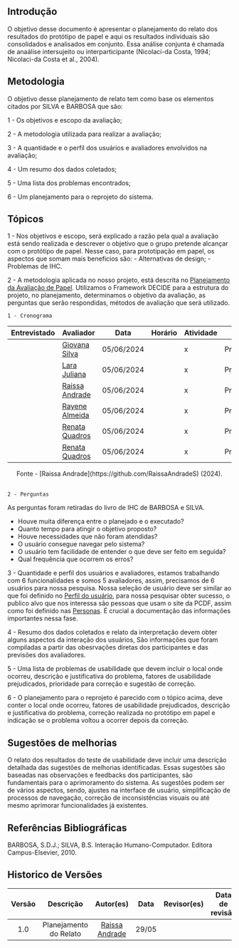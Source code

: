 ## Introdução
 O objetivo desse documento é apresentar o planejamento do relato dos resultados do protótipo de papel e aqui os resultados individuais são consolidados e analisados em conjunto. Essa análise conjunta é chamada de anaálise intersujeito ou interparticipante (Nicolaci-da Costa, 1994; Nicolaci-da Costa et al., 2004).

 ## Metodologia 
 O objetivo desse planejamento de relato tem como base os elementos citados por SILVA e BARBOSA que são:

1 -  Os objetivos e escopo da avaliação;

2 - A metodologia utilizada para realizar a avaliação;

3 - A quantidade e o perfil dos usuários e avaliadores envolvidos na avaliação;

4 - Um resumo dos dados coletados;

5 - Uma lista dos problemas encontrados;

6 - Um planejamento para o reprojeto do sistema.

## Tópicos

1 - Nos objetivos e escopo, será explicado a razão pela qual a avaliação está sendo realizada e descrever o objetivo que o grupo pretende alcançar com o protótipo de papel. Nesse caso, para prototipação em papel, os aspectos que somam mais beneficios são: 
    - Alternativas de design;
    - Problemas de IHC.

2 - A metodologia aplicada no nosso projeto, está descrita no  [Planejamento da Avaliação de Papel](planejamento_avaliação.md). Utilizamos o Framework DECIDE para a estrutura do projeto, no planejamento, determinamos o objetivo da avaliação, as perguntas que serão respondidas, métodos de avaliação que será utilizado.

    1 - Cronograma

| __Entrevistado__    |  __Avaliador__   | __Data__    | __Horário__    | __Atividade__    | __Local__    | 
|:----------------------:|------------|-------|---------|--------------| ------------------------------ |
|  |  [Giovana Silva](https://github.com/gio221) | 05/06/2024 | | x | Presencial |                  
|  | [Lara Juliana](https://github.com/gravelylara) | 05/06/2024 | | x | Presencial |              
|  | [Raissa Andrade](https://github.com/RaissaAndradeS)  | 05/06/2024 | | x | Presencial |
|  | [Rayene Almeida](https://github.com/rayenealmeida) | 05/06/2024 | | x | Presencial |
|  | [Renata Quadros](https://github.com/Renatinha28) | 05/06/2024 | | x | Presencial |
| | [Renata Quadros](https://github.com/Renatinha28) | 05/06/2024 | | x | Presencial |

<center> Fonte - [Raissa Andrade](https://github.com/RaissaAndradeS) (2024).</center> <br>

    2 - Perguntas 

As perguntas foram retiradas do livro de IHC de BARBOSA e SILVA.

* Houve muita diferença entre o planejado e o executado?
* Quanto tempo para atingir o objetivo proposto?
* Houve necessidades que não foram atendidas?
* O usuário consegue navegar pelo sistema?
* O usuário tem facilidade de entender o que deve ser feito em seguida?
* Qual frequência que ocorrem os erros?


3 - Quantidade e perfil dos usuários e avaliadores, estamos trabalhando com 6 funcionalidades e somos 5 avaliadores, assim, precisamos de 6 usuários para nossa pesquisa. Nossa seleção de usuário deve ser similar ao que foi definido no [Perfil do usuário](../../../analise_requisitos1/perfil_do_usuario), para nossa pesquisar obter sucesso, o publico alvo que nos interessa são pessoas que usam o site da PCDF, assim como foi definido nas [Personas](../../../analise_requisitos1/personas.md). É crucial a documentação das informações importantes nessa fase.

4 - Resumo dos dados coletados e relato da interpretação devem obter alguns aspectos da interação dos usuários, São informações que foram compiladas a partir das obesrvações diretas dos participantes e das previsões dos avaliadores.

5 - Uma lista de problemas de usabilidade que devem incluir o local onde ocorreu, descrição e justificativa do problema, fatores de usabilidade prejudicados, prioridade para correção e sugestão de correção.

6 - O planejamento para o reprojeto é parecido com o tópico acima, deve conter o local onde ocorreu, fatores de usabilidade prejudicados, descrição e justificativa do problema, correção realizada no protótipo em papel e indicação se o problema voltou a ocorrer depois da correção.


## Sugestões de melhorias 
O relato dos resultados do teste de usabilidade deve incluir uma descrição detalhada das sugestões de melhorias identificadas. Essas sugestões são baseadas nas observações e feedbacks dos participantes, são fundamentais para o aprimoramento do sistema. As sugestões podem ser de vários aspectos, sendo, ajustes na interface de usuário, simplificação de processos de navegação, correção de inconsistências visuais ou até mesmo aprimorar funcionalidades já existentes. 

## Referências Bibliográficas 

BARBOSA, S.D.J.; SILVA, B.S. Interação Humano-Computador. Editora Campus-Elsevier, 2010.

## Historico de Versões 

|     Versão       |     Descrição      |      Autor(es)      | Data           |  Revisor(es)          |Data de revisão|
| :----------------------------------------------------------: | :-------------------------------: | :-------------------------------------------------: | :-------------------------------: |  :-------------------------------: | :-------------------------------: |
| 1.0 | Planejamento do Relato  |[Raissa Andrade](https://github.com/RaissaAndradeS)| 29/05 |  |  |

